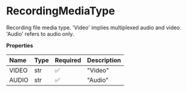 # RecordingMediaType

Recording file media type. 'Video' implies multiplexed audio and video. 'Audio' refers to audio only.

**Properties**

| Name  | Type | Required | Description |
| :---- | :--- | :------- | :---------- |
| VIDEO | str  | ✅       | "Video"     |
| AUDIO | str  | ✅       | "Audio"     |

<!-- This file was generated by liblab | https://liblab.com/ -->
